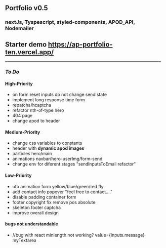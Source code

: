 ## Portfolio v0.5

### nextJs, Tyspescript, styled-components, APOD_API, Nodemailer

## Starter demo https://ap-portfolio-ten.vercel.app/

---

### _To Do_

#### High-Priority

- on form reset inputs do not change send state
- implement long response time form
- repatcha/hcaptcha
- refactor nth-of-type hero
- 404 page
- change apod to header

#### Medium-Priority

- change css variables to constants
- header with **dynamic apod images**
- particles hero/main
- animations navbar/hero-userImg/form-send
- change env for diferent stages "sendInputsToEmail refactor"

#### Low-Priority

- ufo animation form yellow/blue/green/red fly
- add contact info popover "feel free to contact...."
- disable padding container form
- footer copyright fix remove pos absolute
- skeleton footer captcha
- improve overall design

#### bugs not understandable

- //bug with react minlength not working? value={inputs.message} myTextarea
